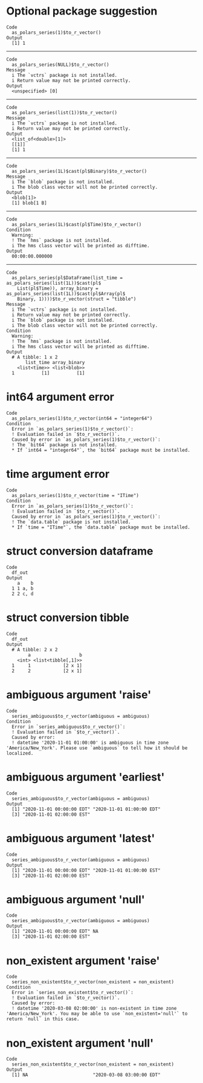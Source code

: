 # Optional package suggestion

    Code
      as_polars_series(1)$to_r_vector()
    Output
      [1] 1

---

    Code
      as_polars_series(NULL)$to_r_vector()
    Message
      i The `vctrs` package is not installed.
      i Return value may not be printed correctly.
    Output
      <unspecified> [0]

---

    Code
      as_polars_series(list(1))$to_r_vector()
    Message
      i The `vctrs` package is not installed.
      i Return value may not be printed correctly.
    Output
      <list_of<double>[1]>
      [[1]]
      [1] 1
      

---

    Code
      as_polars_series(1L)$cast(pl$Binary)$to_r_vector()
    Message
      i The `blob` package is not installed.
      i The blob class vector will not be printed correctly.
    Output
      <blob[1]>
      [1] blob[1 B]

---

    Code
      as_polars_series(1L)$cast(pl$Time)$to_r_vector()
    Condition
      Warning:
      ! The `hms` package is not installed.
      i The hms class vector will be printed as difftime.
    Output
      00:00:00.000000

---

    Code
      as_polars_series(pl$DataFrame(list_time = as_polars_series(list(1L))$cast(pl$
        List(pl$Time)), array_binary = as_polars_series(list(1L))$cast(pl$Array(pl$
        Binary, 1))))$to_r_vector(struct = "tibble")
    Message
      i The `vctrs` package is not installed.
      i Return value may not be printed correctly.
      i The `blob` package is not installed.
      i The blob class vector will not be printed correctly.
    Condition
      Warning:
      ! The `hms` package is not installed.
      i The hms class vector will be printed as difftime.
    Output
      # A tibble: 1 x 2
           list_time array_binary
        <list<time>> <list<blob>>
      1          [1]          [1]

# int64 argument error

    Code
      as_polars_series(1)$to_r_vector(int64 = "integer64")
    Condition
      Error in `as_polars_series(1)$to_r_vector()`:
      ! Evaluation failed in `$to_r_vector()`.
      Caused by error in `as_polars_series(1)$to_r_vector()`:
      ! The `bit64` package is not installed.
      * If `int64 = "integer64"`, the `bit64` package must be installed.

# time argument error

    Code
      as_polars_series(1)$to_r_vector(time = "ITime")
    Condition
      Error in `as_polars_series(1)$to_r_vector()`:
      ! Evaluation failed in `$to_r_vector()`.
      Caused by error in `as_polars_series(1)$to_r_vector()`:
      ! The `data.table` package is not installed.
      * If `time = "ITime"`, the `data.table` package must be installed.

# struct conversion dataframe

    Code
      df_out
    Output
        a    b
      1 1 a, b
      2 2 c, d

# struct conversion tibble

    Code
      df_out
    Output
      # A tibble: 2 x 2
            a                  b
        <int> <list<tibble[,1]>>
      1     1            [2 x 1]
      2     2            [2 x 1]

# ambiguous argument 'raise'

    Code
      series_ambiguous$to_r_vector(ambiguous = ambiguous)
    Condition
      Error in `series_ambiguous$to_r_vector()`:
      ! Evaluation failed in `$to_r_vector()`.
      Caused by error:
      ! datetime '2020-11-01 01:00:00' is ambiguous in time zone 'America/New_York'. Please use `ambiguous` to tell how it should be localized.

# ambiguous argument 'earliest'

    Code
      series_ambiguous$to_r_vector(ambiguous = ambiguous)
    Output
      [1] "2020-11-01 00:00:00 EDT" "2020-11-01 01:00:00 EDT"
      [3] "2020-11-01 02:00:00 EST"

# ambiguous argument 'latest'

    Code
      series_ambiguous$to_r_vector(ambiguous = ambiguous)
    Output
      [1] "2020-11-01 00:00:00 EDT" "2020-11-01 01:00:00 EST"
      [3] "2020-11-01 02:00:00 EST"

# ambiguous argument 'null'

    Code
      series_ambiguous$to_r_vector(ambiguous = ambiguous)
    Output
      [1] "2020-11-01 00:00:00 EDT" NA                       
      [3] "2020-11-01 02:00:00 EST"

# non_existent argument 'raise'

    Code
      series_non_existent$to_r_vector(non_existent = non_existent)
    Condition
      Error in `series_non_existent$to_r_vector()`:
      ! Evaluation failed in `$to_r_vector()`.
      Caused by error:
      ! datetime '2020-03-08 02:00:00' is non-existent in time zone 'America/New_York'. You may be able to use `non_existent='null'` to return `null` in this case.

# non_existent argument 'null'

    Code
      series_non_existent$to_r_vector(non_existent = non_existent)
    Output
      [1] NA                        "2020-03-08 03:00:00 EDT"

